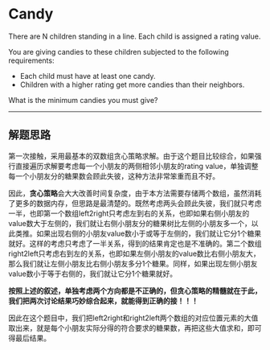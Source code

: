 # Candy #
 There are N children standing in a line. Each child is assigned a rating value.

You are giving candies to these children subjected to the following requirements:

- Each child must have at least one candy.
- Children with a higher rating get more candies than their neighbors.

What is the minimum candies you must give? 

---

## 解题思路 ##
第一次接触，采用最基本的双数组贪心策略求解。由于这个题目比较综合，如果强行直接遍历求解要考虑每一个小朋友的两侧相邻小朋友的rating value，单独调整每一个小朋友分的糖果数会顾此失彼，这种方法非常笨重而且不好。

因此，**贪心策略**会大大改善时间复杂度，由于本方法需要存储两个数组，虽然消耗了更多的数据内存，但思路是最清楚的。既然考虑两头会顾此失彼，我们就只考虑一半，也即第一个数组left2right只考虑左到右的关系，也即如果右侧小朋友的value数大于左侧的，我们就让右侧小朋友分的糖果树比左侧的小朋友多一个，以此类推。如果出现右侧的小朋友value数小于或等于左侧的，我们就让它分1个糖果就好。这样的考虑只考虑了一半关系，得到的结果肯定也是不准确的。第二个数组right2left只考虑右到左的关系，也即如果左侧小朋友的value数比右侧小朋友大，那么我们就让左侧小朋友比右侧小朋友多分1个糖果。同样，如果出现左侧小朋友value数小于等于右侧的，我们就让它分1个糖果就好。

**按照上述的叙述，单独考虑两个方向都是不正确的，但贪心策略的精髓就在于此，我们把两次讨论结果巧妙综合起来，就能得到正确的接！！！**

因此在这个题目中，我们把left2right和right2left两个数组的对应位置元素的大值取出来，就是每个小朋友实际分得的符合要求的糖果数，再把这些大值求和，即可得最后结果。